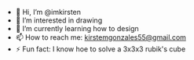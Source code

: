 - 👋 Hi, I’m @imkirsten
- 👀 I’m interested in drawing
- 🌱 I’m currently learning how to design
- 📫 How to reach me: kirstemgonzales55@gmail.com
- ⚡ Fun fact: I know hoe to solve a 3x3x3 rubik's cube

<!---
imkirsten/imkirsten is a ✨ special ✨ repository because its `README.md` (this file) appears on your GitHub profile.
You can click the Preview link to take a look at your changes.
--->
